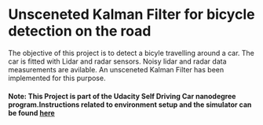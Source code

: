 # Unsceneted Kalman Filter for bicycle detection on the road
The objective of this project is to detect a bicyle travelling around a car. The car is fitted with Lidar and radar sensors. Noisy lidar and radar data measurements are avilable. An unsceneted Kalman Filter has been implemented for this purpose.


[//]: # (Image References)

[video1]: ./UKF_video.mov "VideoUKF"
[image1]: ./ukf_sim_ss.png "ukf1"












#### Note: This Project is part of the Udacity Self Driving Car nanodegree program.Instructions related to environment setup and the simulator can be found [here](https://github.com/udacity/CarND-Unscented-Kalman-Filter-Project)
